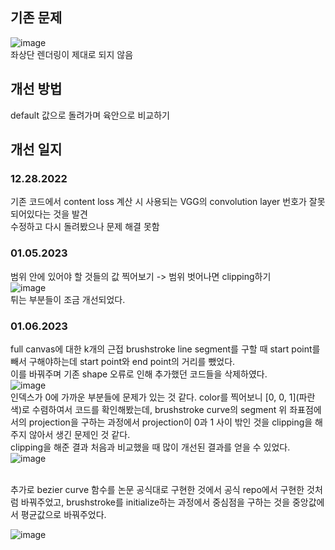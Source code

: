 ## 기존 문제

![image](https://user-images.githubusercontent.com/60024018/210918370-eaa75e0c-0b69-4d70-8cfd-08a6af4615b6.png) <br/>
좌상단 렌더링이 제대로 되지 않음 <br/>

## 개선 방법
default 값으로 돌려가며 육안으로 비교하기 <br/>

## 개선 일지

### 12.28.2022
기존 코드에서 content loss 계산 시 사용되는 VGG의 convolution layer 번호가 잘못 되어있다는 것을 발견 <br/>
수정하고 다시 돌려봤으나 문제 해결 못함

### 01.05.2023
범위 안에 있어야 할 것들의 값 찍어보기 -> 범위 벗어나면 clipping하기 <br/>
![image](https://user-images.githubusercontent.com/60024018/210918953-380019d7-ef03-4374-8a8c-58e648e3914d.png) <br/>
튀는 부분들이 조금 개선되었다. <br/>

### 01.06.2023
full canvas에 대한 k개의 근접 brushstroke line segment를 구할 때 start point를 빼서 구해야하는데 start point와 end point의 거리를 뺐었다. <br/>
이를 바꿔주며 기존 shape 오류로 인해 추가했던 코드들을 삭제하였다. </br>
![image](https://user-images.githubusercontent.com/60024018/210921040-26486b5d-99de-4c70-8a17-6bc2b3b399c1.png) <br/>
인덱스가 0에 가까운 부분들에 문제가 있는 것 같다. color를 찍어보니 \[0, 0, 1](파란색)로 수렴하여서 코드를 확인해봤는데, brushstroke curve의 segment 위 좌표점에서의 projection을 구하는 과정에서 projection이 0과 1 사이 밖인 것을 clipping을 해주지 않아서 생긴 문제인 것 같다.<br/>
clipping을 해준 결과 처음과 비교했을 때 많이 개선된 결과를 얻을 수 있었다. <br/>
![image](https://user-images.githubusercontent.com/60024018/210931370-b37106a8-9763-4bc0-89bb-00fc454cc50b.png) <br/>

<br/>
추가로 bezier curve 함수를 논문 공식대로 구현한 것에서 공식 repo에서 구현한 것처럼 바꿔주었고, brushstroke를 initialize하는 과정에서 중심점을 구하는 것을 중앙값에서 평균값으로 바꿔주었다. </br>

![image](https://user-images.githubusercontent.com/60024018/210932870-27fe12c6-a429-44c5-9274-5f0a756d6149.png)
